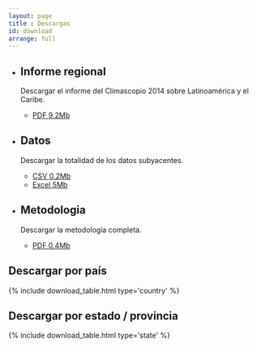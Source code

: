 ```yaml
---
layout: page
title : Descargas
id: download
arrange: full
---
```


<ul class="well-list">

  <li>
    <div class="well well-l download download-pdf">
      <h2>Informe regional</h2>
      <p>Descargar el informe del Climascopio 2014 sobre Latinoamérica y el Caribe.</p>
      <ul class="download-list">
        <li>
          <a href="http://global-climatescope.org/es/download/reports/climatescope-2014-lac-es.pdf" title="Descargar el informe regional del Climascopio 2014 completo" class="bttn bttn-success download data-download">PDF <span class="badge">9.2Mb</span></a>
        </li>
      </ul>
    </div>
  </li>

  <li>
    <div class="well well-l download download-data">
      <h2>Datos</h2>
      <p>Descargar la totalidad de los datos subyacentes.</p>
      <ul class="download-list">
        <li>
          <a href="http://global-climatescope.org/es/download/data/climatescope-full.csv" title="Descargar datos Climascopio en formato CSV" class="bttn bttn-success download data-download">CSV <span class="badge">0.2Mb</span></a>
        </li>
        <li>
          <a href="http://global-climatescope.org/es/download/model/climatescope-2014.xlsm" title="Descargar datos Climascopio en formato Excel" class="bttn bttn-success download data-download">Excel <span class="badge">5Mb</span></a>
        </li>
      </ul>
    </div>
  </li>

  <li>
    <div class="well well-l download download-pdf">
      <h2>Metodologia</h2>
      <p>Descargar la metodología completa.</p>
      <ul class="download-list">
        <li>
          <a href="http://global-climatescope.org/es/download/docs/climatescope-2014-methodology-es.pdf" title="Descargar metodologia en formato PDF" class="bttn bttn-success download data-download">PDF <span class="badge">0.4Mb</span></a>
        </li>
      </ul>
    </div>
  </li>

</ul>

## Descargar por país

{% include download_table.html type='country' %}

## Descargar por estado / provincia

{% include download_table.html type='state' %}